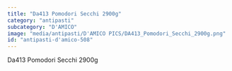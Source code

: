 ```yaml
---
title: "Da413 Pomodori Secchi 2900g"
category: "antipasti"
subcategory: "D'AMICO"
image: "media/antipasti/D'AMICO PICS/DA413_Pomodori_Secchi_2900g.png"
id: "antipasti-d'amico-508"
---
```


Da413 Pomodori Secchi 2900g
